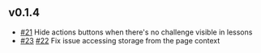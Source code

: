 ﻿‎

## v0.1.4

- [#21](https://github.com/nomis51/berlingo/issues/21) Hide actions buttons when there's no challenge visible in lessons
- [#23](https://github.com/nomis51/berlingo/issues/23) [#22](https://github.com/nomis51/berlingo/issues/22) Fix issue
  accessing storage from the page context